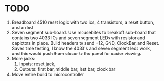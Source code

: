 # TODO
1. Breadboard 4510 reset logic with two ics, 4 transistors, a reset button, and an led
2. Seven segment sub-board. Use mousebites to breakoff sub-board that contains two 4033 ICs and seven segment LEDs with resistor and capictors in place. Build headers to send +12, GND, ClockBar, and Reset. Saves time testing, I know the 4033's and seven segment leds work, and this would push them closer to the panel for easier viewing. 
3. More jacks: 
    1. Inputs: reset jack, 
    2. Outputs: first bar, middle bar, last bar, clock bar
4. Move entire build to microcontroller 